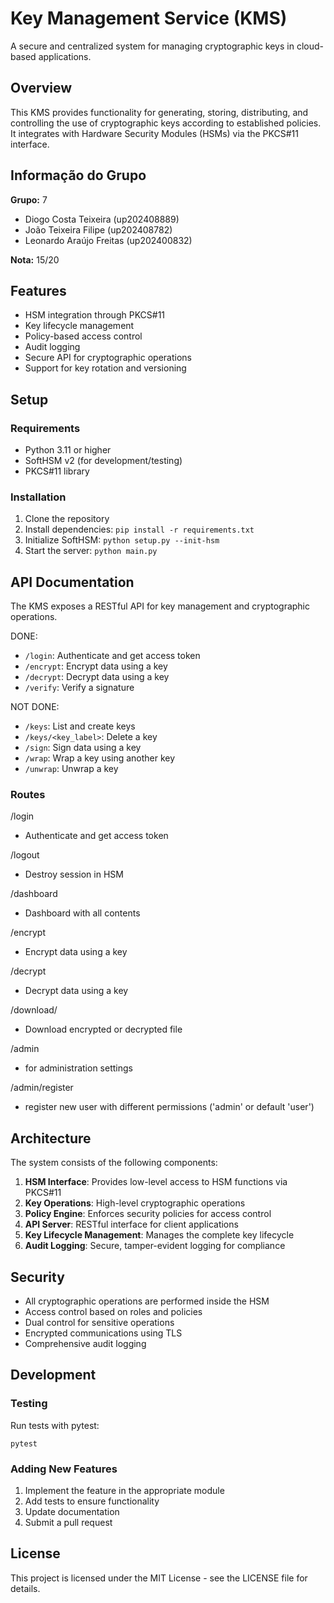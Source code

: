 # Key Management Service (KMS)

A secure and centralized system for managing cryptographic keys in cloud-based applications.

## Overview

This KMS provides functionality for generating, storing, distributing, and controlling the use of cryptographic keys according to established policies. It integrates with Hardware Security Modules (HSMs) via the PKCS#11 interface.

## Informação do Grupo

**Grupo:** 7

- Diogo Costa Teixeira (up202408889)
- João Teixeira Filipe (up202408782)
- Leonardo Araújo Freitas (up202400832)

**Nota:** 15/20

## Features

- HSM integration through PKCS#11
- Key lifecycle management
- Policy-based access control
- Audit logging
- Secure API for cryptographic operations
- Support for key rotation and versioning

## Setup

### Requirements

- Python 3.11 or higher
- SoftHSM v2 (for development/testing)
- PKCS#11 library

### Installation

1. Clone the repository
2. Install dependencies: `pip install -r requirements.txt`
3. Initialize SoftHSM: `python setup.py --init-hsm`
4. Start the server: `python main.py`

## API Documentation

The KMS exposes a RESTful API for key management and cryptographic operations.

DONE:
- `/login`: Authenticate and get access token
- `/encrypt`: Encrypt data using a key
- `/decrypt`: Decrypt data using a key
- `/verify`: Verify a signature

NOT DONE:
- `/keys`: List and create keys
- `/keys/<key_label>`: Delete a key
- `/sign`: Sign data using a key
- `/wrap`: Wrap a key using another key
- `/unwrap`: Unwrap a key

### Routes
/login
- Authenticate and get access token

/logout
- Destroy session in HSM

/dashboard
- Dashboard with all contents

/encrypt
- Encrypt data using a key

/decrypt
- Decrypt data using a key

/download/<filename>
- Download encrypted or decrypted file

/admin
- for administration settings

/admin/register 
- register new user with different permissions ('admin' or default 'user')

## Architecture

The system consists of the following components:

1. **HSM Interface**: Provides low-level access to HSM functions via PKCS#11
2. **Key Operations**: High-level cryptographic operations
3. **Policy Engine**: Enforces security policies for access control
4. **API Server**: RESTful interface for client applications
5. **Key Lifecycle Management**: Manages the complete key lifecycle
6. **Audit Logging**: Secure, tamper-evident logging for compliance

## Security

- All cryptographic operations are performed inside the HSM
- Access control based on roles and policies
- Dual control for sensitive operations
- Encrypted communications using TLS
- Comprehensive audit logging

## Development

### Testing

Run tests with pytest:

```
pytest
```

### Adding New Features

1. Implement the feature in the appropriate module
2. Add tests to ensure functionality
3. Update documentation
4. Submit a pull request

## License

This project is licensed under the MIT License - see the LICENSE file for details.
